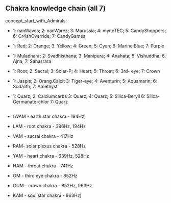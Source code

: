 ## Chakra knowledge chain (all 7)

concept_start_with_Admirals: 

- 1: nanWaves;  2: nanWarez;     3: Marussia;  4: myneTEC;   5: CandyShoppers; 6: Cr4shOverride;           7: CandyGames
                                               <mynetecbot>
- 1: Red;       2: Orange;       3: Yellow;    4: Green;     5: Cyan;          6: Marine Blue;             7: Purple
- 1: Muladhara; 2: Svadhisthana; 3: Manipura;  4: Anahata;   5: Vishuddha;     6. Ajna;                    7: Sahasrara
- 1: Root;      2: Sacral;       3: Solar-P;   4: Heart;     5: Throat;        6: 3rd- eye;                7: Crown
- 1: Jaspis;    2: Orang.Calcit  3: Tiger-eye; 4: Aventurin; 5: Aquamarin;     6: Sodalith;                7: Amethyst
- 1: Quarz;     2: Calciumcarbs  3: Quarz;     4: Quarz;     5: Silica-Beryll  6: Silica-Germanate-chlor   7: Quarz
  
  ##
  
- (WAM - earth star chakra - 194Hz)
- LAM - root chakra - 396Hz, 194Hz
- VAM - sacral chakra - 417Hz
- RAM- solar plexus chakra - 528Hz
- YAM - heart chakra - 639Hz, 528Hz
- HAM - throat chakra - 741Hz
- OM - third eye chakra - 852Hz
- OUM - crown chakra - 852Hz, 963Hz
- KAM - soul star chakra - 963Hz)
